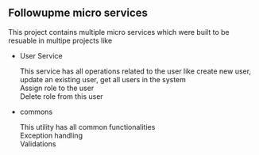 <h2>
    Followupme micro services
</h2>
<p>
    This project contains multiple micro services which were built to be resuable in multipe projects like
    <ul>
        <li>User Service
        <p> This service has all operations related to the user like create new user, update an existing user, get all users in the system
        <br/>
            Assign role to the user<br/>
            Delete role from this user
        </p></li>
        <li>commons
            <p>This utility has all common functionalities <br/>
            Exception handling <br/>
            Validations</p>
        </li>
    </ul>
    
    
</p>
<p>

</p>